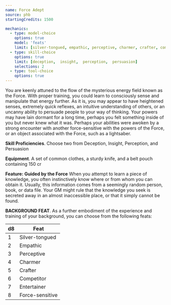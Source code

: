 ```yaml
---
name: Force Adept
source: phb
startingCredits: 1500

mechanics:
  - type: model-choice
    options: true
    model: 'feats'
    limit: [silver-tongued, empathic, perceptive, charmer, crafter, competitor, entertainer, force-sensitive]
  - type: skill-choice
    options: true
    limit: [deception,  insight,  perception,  persuasion]
    selections: 2
  - type: tool-choice
    options: true
---
```

You are keenly attuned to the flow of the mysterious energy field known as the Force.  With proper training, you could learn to consciously sense and manipulate that energy further.  As it is, you may appear to have heightened senses, extremely quick reflexes, an intuitive understanding of others, or an uncanny ability to persuade people to your way of thinking. Your powers may have lain dormant for a long time, perhaps you felt something inside of you but never knew what it was. Perhaps your abilities were awoken by a strong encounter with another force-sensitive with the powers of the Force, or an object associated with the Force, such as a lightsaber.


__Skill Proficiencies__. Choose two from Deception, Insight, Perception, and Persuasion

__Equipment__. A set of common clothes, a sturdy knife, and a belt pouch containing 150 cr

__Feature: Guided by the Force__
When you attempt to learn a piece of knowledge, you often instinctively know where or from whom you can obtain it. Usually, this information comes from a seemingly random person, book, or data file. Your GM might rule that the knowledge you seek is secreted away in an almost inaccessible place, or that it simply cannot be found.


__BACKGROUND FEAT__. As a further embodiment of the experience and training of your background, you can choose from the following feats:

d8 | Feat
--- | ---
1	|	Silver-tongued
2	|	Empathic
3	|	Perceptive
4	|	Charmer
5	|	Crafter
6	|	Competitor
7	|	Entertainer
8	|	Force-sensitive
<div class="hr"></div>
